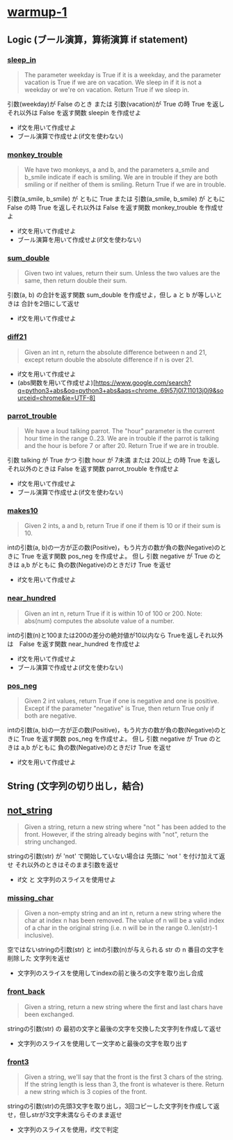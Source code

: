 # [warmup-1](https://codingbat.com/python)

## Logic (ブール演算，算術演算 if statement)

### [sleep_in](https://codingbat.com/prob/p173401)

> The parameter weekday is True if it is a weekday, and the parameter vacation is True if we are on vacation. We sleep in if it is not a weekday or we're on vacation. Return True if we sleep in.

引数(weekday)が False のとき または 引数(vacation)が True の時 True を返しそれ以外は False を返す関数 sleepin を作成せよ

- if文を用いて作成せよ
- ブール演算で作成せよ(if文を使わない)

### [monkey_trouble](https://codingbat.com/prob/p120546)

> We have two monkeys, a and b, and the parameters a_smile and b_smile indicate if each is smiling. We are in trouble if they are both smiling or if neither of them is smiling. Return True if we are in trouble.

引数(a_smile, b_smile) が ともに True または 引数(a_smile, b_smile) が ともにFalse の時 True を返しそれ以外は False を返す関数 monkey_trouble を作成せよ

- if文を用いて作成せよ
- ブール演算を用いて作成せよ(if文を使わない)

### [sum_double](https://codingbat.com/prob/p141905)

> Given two int values, return their sum. Unless the two values are the same, then return double their sum.

引数(a, b) の合計を返す関数 sum_double を作成せよ，但し a と b が等しいときは 合計を2倍にして返せ

- if文を用いて作成せよ

### [diff21](https://codingbat.com/prob/p197466)

> Given an int n, return the absolute difference between n and 21, except return double the absolute difference if n is over 21.

- if文を用いて作成せよ
- (abs関数を用いて作成せよ)[https://www.google.com/search?q=python3+abs&oq=python3+abs&aqs=chrome..69i57j0l7.11013j0j9&sourceid=chrome&ie=UTF-8]

### [parrot_trouble](https://codingbat.com/prob/p166884)

> We have a loud talking parrot. The "hour" parameter is the current hour time in the range 0..23. We are in trouble if the parrot is talking and the hour is before 7 or after 20. Return True if we are in trouble.

引数 talking が True かつ 引数 hour が 7未満 または 20以上 の時 True を返し それ以外のときは False を返す関数 parrot_trouble を作成せよ

- if文を用いて作成せよ
- ブール演算で作成せよ(if文を使わない)

### [makes10](https://codingbat.com/prob/p124676)

> Given 2 ints, a and b, return True if one if them is 10 or if their sum is 10.

intの引数(a, b)の一方が正の数(Positive)，もう片方の数が負の数(Negative)のときに True を返す関数 pos_neg を作成せよ。 但し 引数 negative が True のときは a,b がともに 負の数(Negative)のときだけ True を返せ

- if文を用いて作成せよ

### [near_hundred](https://codingbat.com/prob/p12467)

> Given an int n, return True if it is within 10 of 100 or 200. Note: abs(num) computes the absolute value of a number.

intの引数(n)と100または200の差分の絶対値が10以内なら Trueを返しそれ以外は　False を返す関数 near_hundred を作成せよ

- if文を用いて作成せよ
- ブール演算で作成せよ(if文を使わない)

### [pos_neg](https://codingbat.com/prob/p124676)

> Given 2 int values, return True if one is negative and one is positive. Except if the parameter "negative" is True, then return True only if both are negative.

intの引数(a, b)の一方が正の数(Positive)，もう片方の数が負の数(Negative)のときに True を返す関数 pos_neg を作成せよ。 但し 引数 negative が True のときは a,b がともに 負の数(Negative)のときだけ True を返せ

- if文を用いて作成せよ


## String (文字列の切り出し，結合)


## [not_string](https://codingbat.com/prob/p189441) 

> Given a string, return a new string where "not " has been added to the front. However, if the string already begins with "not", return the string unchanged.

stringの引数(str) が 'not' で開始していない場合は 先頭に 'not ' を付け加えて返せ それ以外のときはそのまま引数を返せ

- if文 と 文字列のスライスを使用せよ

###  [missing_char](https://codingbat.com/prob/p149524)

> Given a non-empty string and an int n, return a new string where the char at index n has been removed. The value of n will be a valid index of a char in the original string (i.e. n will be in the range 0..len(str)-1 inclusive).

空ではないstringの引数(str) と intの引数(n)が与えられる str の n 番目の文字を削除した 文字列を返せ

- 文字列のスライスを使用してindexの前と後ろの文字を取り出し合成

### [front_back](https://codingbat.com/prob/p153599)

> Given a string, return a new string where the first and last chars have been exchanged.

stringの引数(str) の 最初の文字と最後の文字を交換した文字列を作成して返せ

- 文字列のスライスを使用して一文字めと最後の文字を取り出す

### [front3](https://codingbat.com/prob/p147920) 

> Given a string, we'll say that the front is the first 3 chars of the string. If the string length is less than 3, the front is whatever is there. Return a new string which is 3 copies of the front.

stringの引数(str)の先頭3文字を取り出し，3回コピーした文字列を作成して返せ，但しstrが3文字未満ならそのまま返せ

- 文字列のスライスを使用，if文で判定

